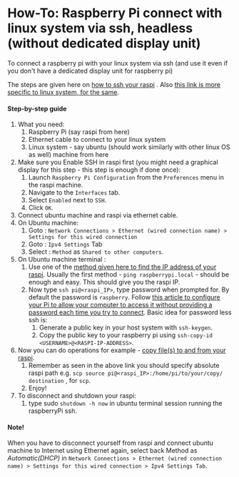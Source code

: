 # How-To: Raspberry Pi connect with linux system via ssh, headless (without dedicated display unit)
To connect a raspberry pi with your linux system via ssh (and use it even if you don't have a dedicated display unit for raspberry pi)

The steps are given here on [how to ssh your raspi](https://www.raspberrypi.org/documentation/remote-access/ssh/) . Also [this link is more specific to linux system, for the same](https://www.raspberrypi.org/documentation/remote-access/ssh/unix.md).

#### Step-by-step guide
1. What you need:
    1. Raspberry Pi (say raspi from here)
    2. Ethernet cable to connect to your linux system
    3. Linux system - say ubuntu (should work similarly with other linux OS as well) machine from here
2. Make sure you Enable SSH in raspi first (you might need a graphical display for this step - this step is enough if done once):
    1. Launch `Raspberry Pi Configuration` from the `Preferences` menu in the raspi machine.
    2. Navigate to the `Interfaces` tab.
    3. Select `Enabled` next to `SSH`.
    4. Click `OK`.
3. Connect ubuntu machine and raspi via ethernet cable.
4. On Ubuntu machine:
    1. Goto : `Network Connections > Ethernet (wired connection name) > Settings for this wired connection`
    2. Goto : `Ipv4 Settings` Tab
    3. Select : `Method` as `Shared to other computers`.
5. On Ubuntu machine terminal :
    1. Use one of the [method given here to find the IP address of your raspi](https://www.raspberrypi.org/documentation/remote-access/ip-address.md). Usually the first method - `ping raspberrypi.local` - should be enough and easy. This should give you the raspi IP.
    2. Now type `ssh pi@<raspi_IP>`, type password when prompted for. By default the password is `raspberry`. Follow [this article to configure your Pi to allow your computer to access it without providing a password each time you try to connect](https://www.raspberrypi.org/documentation/remote-access/ssh/passwordless.md). Basic idea for password less ssh is:
        1. Generate a public key in your host system with `ssh-keygen`.
        2. Copy the public key to your raspberry pi using `ssh-copy-id <USERNAME>@<RASPI-IP-ADDRESS>`.
6. Now you can do operations for example - [copy file(s) to and from your raspi](https://www.raspberrypi.org/documentation/remote-access/ssh/scp.md).
    1. Remember as seen in the above link you should specify absolute raspi path e.g. `scp source pi@<raspi_IP>:/home/pi/to/your/copy/ destination` , for `scp`.
    2. Enjoy!
7. To disconnect and shutdown your raspi:
    1. type sudo `shutdown -h now` in ubuntu terminal session running the raspberryPi ssh.

#### Note!
When you have to disconnect yourself from raspi and connect ubuntu machine to Internet using Ethernet again, select back Method as _Automatic(DHCP)_ in `Network Connections > Ethernet (wired connection name) > Settings for this wired connection > Ipv4 Settings Tab`.
